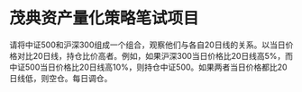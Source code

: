 # 茂典资产量化策略笔试项目

请将中证500和沪深300组成一个组合，观察他们与各自20日线的关系。以当日价格对比20日线，持仓比价高者。例如，如果沪深300当日价格比20日线高5%，而中证500当日价格比20日线高10%，则持仓中证500。如果两者当日价格都比20日线低，则空仓。每日调仓。
